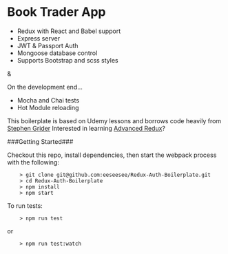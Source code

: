 # Book Trader App

- Redux with React and Babel support
- Express server
- JWT & Passport Auth
- Mongoose database control
- Supports Bootstrap and scss styles

&

On the development end...

- Mocha and Chai tests
- Hot Module reloading

This boilerplate is based on Udemy lessons and borrows code heavily from [Stephen Grider](https://github.com/StephenGrider)
Interested in learning [Advanced Redux](https://www.udemy.com/react-redux-tutorial/)?

###Getting Started###

Checkout this repo, install dependencies, then start the webpack process with the following:

```
	> git clone git@github.com:eeseesee/Redux-Auth-Boilerplate.git
	> cd Redux-Auth-Boilerplate
	> npm install
	> npm start
```

To run tests:

```
	> npm run test
```

or

```
	> npm run test:watch
```

